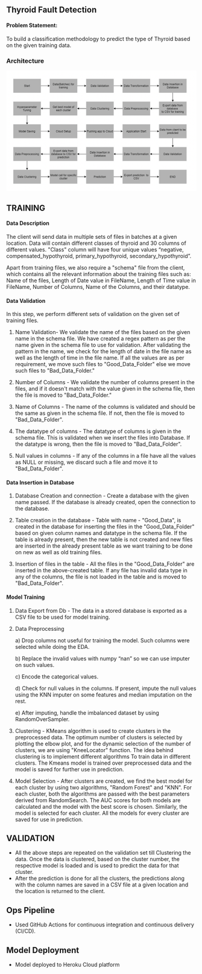 ## Thyroid Fault Detection

#### Problem Statement:

To build a classification methodology to predict the type of Thyroid based on the given training data. 

### Architecture

![](images/architecture.png)


## TRAINING

#### Data Description

The client will send data in multiple sets of files in batches at a given location. Data will contain different classes of thyroid and 30 columns of different values.
"Class" column will have four unique values “negative, compensated_hypothyroid,
primary_hypothyroid, secondary_hypothyroid”.

Apart from training files, we also require a "schema" file from the client, which contains all the relevant information about the training files such as:
Name of the files, Length of Date value in FileName, Length of Time value in FileName, Number of Columns, Name of the Columns, and their datatype.

#### Data Validation 

In this step, we perform different sets of validation on the given set of training files.  

1.  Name Validation- We validate the name of the files based on the given name in the schema file. We have created a regex pattern as per the name given in the schema file to use for validation. After validating the pattern in the name, we check for the length of date in the file name as well as the length of time in the file name. If all the values are as per requirement, we move such files to "Good_Data_Folder" else we move such files to "Bad_Data_Folder."

2.  Number of Columns - We validate the number of columns present in the files, and if it doesn't match with the value given in the schema file, then the file is moved to "Bad_Data_Folder."

3.  Name of Columns - The name of the columns is validated and should be the same as given in the schema file. If not, then the file is moved to "Bad_Data_Folder".

4.  The datatype of columns - The datatype of columns is given in the schema file. This is validated when we insert the files into Database. If the datatype is wrong, then the file is moved to "Bad_Data_Folder".

5. Null values in columns - If any of the columns in a file have all the values as NULL or missing, we discard such a file and move it to "Bad_Data_Folder".


#### Data Insertion in Database

1) Database Creation and connection - Create a database with the given name passed. If the database is already created, open the connection to the database. 

2) Table creation in the database - Table with name - "Good_Data", is created in the database for inserting the files in the "Good_Data_Folder" based on given column names and datatype in the schema file. If the table is already present, then the new table is not created and new files are inserted in the already present table as we want training to be done on new as well as old training files.  

3) Insertion of files in the table - All the files in the "Good_Data_Folder" are inserted in the above-created table. If any file has invalid data type in any of the columns, the file is not loaded in the table and is moved to "Bad_Data_Folder".

#### Model Training 

1) Data Export from Db - The data in a stored database is exported as a CSV file to be used for model training.
2) Data Preprocessing  

   a) Drop columns not useful for training the model. Such columns were selected while doing the EDA.

   b) Replace the invalid values with numpy “nan” so we can use imputer on such values.

   c) Encode the categorical values.

   d) Check for null values in the columns. If present, impute the null values using the KNN imputer on some features and median imputation on the rest.

   e) After imputing, handle the imbalanced dataset by using RandomOverSampler.

3) Clustering - KMeans algorithm is used to create clusters in the preprocessed data. The optimum number of clusters is selected by plotting the elbow plot, and for the dynamic selection of the number of clusters, we are using "KneeLocator" function. The idea behind clustering is to implement different algorithms
   To train data in different clusters. The Kmeans model is trained over preprocessed data and the model is saved for further use in prediction.
4) Model Selection - After clusters are created, we find the best model for each cluster by using two algorithms, "Random Forest" and "KNN". For each cluster, both the algorithms are passed with the best parameters derived from RandomSearch. The AUC scores for both models are calculated and the model with the best score is chosen. Similarly, the model is selected for each cluster. All the models for every cluster are saved for use in prediction. 

## VALIDATION

- All the above steps are repeated on the validation set till Clustering the data. Once the data is clustered, based on the cluster number, the respective model is loaded and is used to predict the data for that cluster. 
- After the prediction is done for all the clusters, the predictions along with the column names are saved in a CSV file at a given location and the location is returned to the client.

## Ops Pipeline

- Used GitHub Actions for continuous integration and continuous delivery (CI/CD).

## Model Deployment

- Model deployed to Heroku Cloud platform



